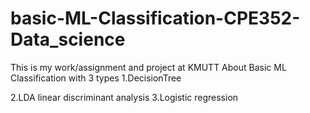 # basic-ML-Classification-CPE352-Data_science
This is my work/assignment and project at KMUTT
About Basic ML Classification with 3 types 
  1.DecisionTree 
  
  2.LDA linear discriminant analysis 
  3.Logistic regression
